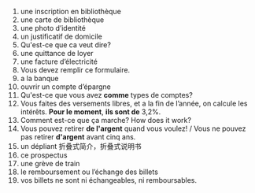 1. une inscription en bibliothèque
2. une carte de bibliothèque
3. une photo d’identité
4. un justificatif de domicile
5. Qu'est-ce que ca veut dire? 
6. une quittance de loyer
7. une facture d’électricité
8. Vous devez remplir ce formulaire. 
9. a la banque
10. ouvrir un compte d’épargne
11. Qu'est-ce que vous avez **comme** types de comptes? 
12. Vous faites des versements libres, et a la fin de l’année, on calcule les intérêts. **Pour le moment**, **ils sont de** 3,2%. 
13. Comment est-ce que ça marche? How does it work? 
14. Vous pouvez retirer **de l'argent** quand vous voulez! / Vous ne pouvez pas retirer **d'argent** avant cinq ans. 
15. un dépliant 折叠式简介，折叠式说明书
16. ce prospectus
17. une grève de train
18. le remboursement ou l’échange des billets
19. vos billets ne sont ni échangeables, ni remboursables. 
